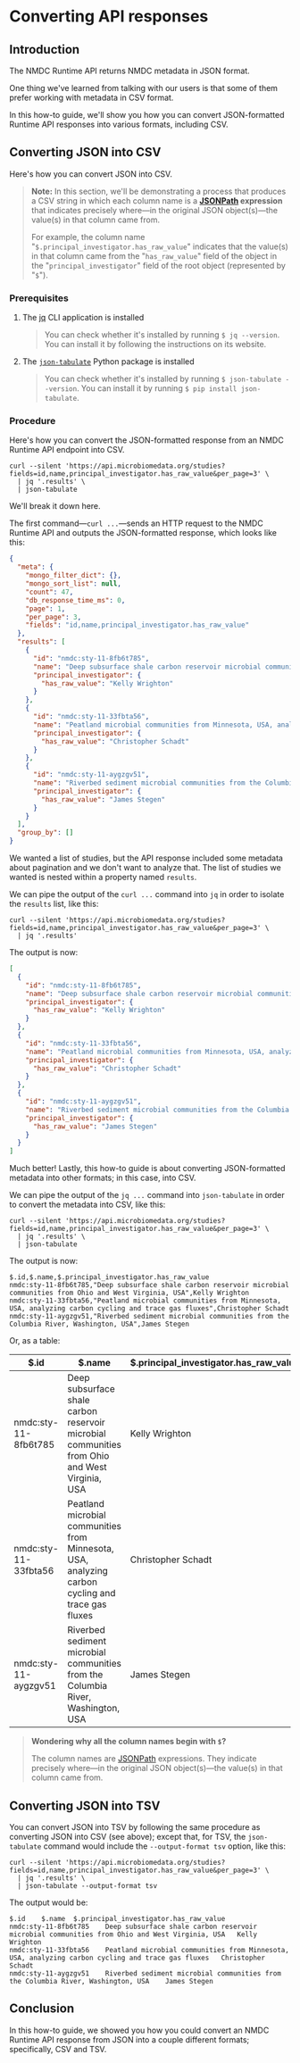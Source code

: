 # Converting API responses

## Introduction

The NMDC Runtime API returns NMDC metadata in JSON format.

One thing we've learned from talking with our users is that some of them prefer working with metadata in CSV format.

In this how-to guide, we'll show you how you can convert JSON-formatted Runtime API responses into various formats, including CSV.

## Converting JSON into CSV

Here's how you can convert JSON into CSV.

> **Note:** In this section, we'll be demonstrating a process that produces a CSV string in which each column name is a **[JSONPath](https://en.wikipedia.org/wiki/JSONPath) expression** that indicates precisely where—in the original JSON object(s)—the value(s) in that column came from.
>
> For example, the column name "`$.principal_investigator.has_raw_value`" indicates that the value(s) in that column came from the "`has_raw_value`" field of the object in the "`principal_investigator`" field of the root object (represented by "`$`").

### Prerequisites

1. The [jq](https://jqlang.org/) CLI application is installed
   > You can check whether it's installed by running `$ jq --version`. You can install it by following the instructions on its website.
2. The [`json-tabulate`](https://pypi.org/project/json-tabulate/) Python package is installed
   > You can check whether it's installed by running `$ json-tabulate --version`. You can install it by running `$ pip install json-tabulate`.

### Procedure

Here's how you can convert the JSON-formatted response from an NMDC Runtime API endpoint into CSV.

```shell
curl --silent 'https://api.microbiomedata.org/studies?fields=id,name,principal_investigator.has_raw_value&per_page=3' \
  | jq '.results' \
  | json-tabulate
```

We'll break it down here.

The first command—`curl ...`—sends an HTTP request to the NMDC Runtime API and outputs the JSON-formatted response, which looks like this:

```json
{
  "meta": {
    "mongo_filter_dict": {},
    "mongo_sort_list": null,
    "count": 47,
    "db_response_time_ms": 0,
    "page": 1,
    "per_page": 3,
    "fields": "id,name,principal_investigator.has_raw_value"
  },
  "results": [
    {
      "id": "nmdc:sty-11-8fb6t785",
      "name": "Deep subsurface shale carbon reservoir microbial communities from Ohio and West Virginia, USA",
      "principal_investigator": {
        "has_raw_value": "Kelly Wrighton"
      }
    },
    {
      "id": "nmdc:sty-11-33fbta56",
      "name": "Peatland microbial communities from Minnesota, USA, analyzing carbon cycling and trace gas fluxes",
      "principal_investigator": {
        "has_raw_value": "Christopher Schadt"
      }
    },
    {
      "id": "nmdc:sty-11-aygzgv51",
      "name": "Riverbed sediment microbial communities from the Columbia River, Washington, USA",
      "principal_investigator": {
        "has_raw_value": "James Stegen"
      }
    }
  ],
  "group_by": []
}
```

We wanted a list of studies, but the API response included some metadata about pagination and we don't want to analyze that. The list of studies we wanted is nested within a property named `results`.

We can pipe the output of the `curl ...` command into `jq` in order to isolate the `results` list, like this:

```shell
curl --silent 'https://api.microbiomedata.org/studies?fields=id,name,principal_investigator.has_raw_value&per_page=3' \
  | jq '.results'
```

The output is now:

```json
[
  {
    "id": "nmdc:sty-11-8fb6t785",
    "name": "Deep subsurface shale carbon reservoir microbial communities from Ohio and West Virginia, USA",
    "principal_investigator": {
      "has_raw_value": "Kelly Wrighton"
    }
  },
  {
    "id": "nmdc:sty-11-33fbta56",
    "name": "Peatland microbial communities from Minnesota, USA, analyzing carbon cycling and trace gas fluxes",
    "principal_investigator": {
      "has_raw_value": "Christopher Schadt"
    }
  },
  {
    "id": "nmdc:sty-11-aygzgv51",
    "name": "Riverbed sediment microbial communities from the Columbia River, Washington, USA",
    "principal_investigator": {
      "has_raw_value": "James Stegen"
    }
  }
]
```

Much better! Lastly, this how-to guide is about converting JSON-formatted metadata into other formats; in this case, into CSV.

We can pipe the output of the `jq ...` command into `json-tabulate` in order to convert the metadata into CSV, like this:

```shell
curl --silent 'https://api.microbiomedata.org/studies?fields=id,name,principal_investigator.has_raw_value&per_page=3' \
  | jq '.results' \
  | json-tabulate
```

The output is now:

```csv
$.id,$.name,$.principal_investigator.has_raw_value
nmdc:sty-11-8fb6t785,"Deep subsurface shale carbon reservoir microbial communities from Ohio and West Virginia, USA",Kelly Wrighton
nmdc:sty-11-33fbta56,"Peatland microbial communities from Minnesota, USA, analyzing carbon cycling and trace gas fluxes",Christopher Schadt
nmdc:sty-11-aygzgv51,"Riverbed sediment microbial communities from the Columbia River, Washington, USA",James Stegen
```

Or, as a table:

|$.id                |$.name                                                                                           |$.principal_investigator.has_raw_value|
|--------------------|-------------------------------------------------------------------------------------------------|--------------------------------------|
|nmdc:sty-11-8fb6t785|Deep subsurface shale carbon reservoir microbial communities from Ohio and West Virginia, USA    |Kelly Wrighton                        |
|nmdc:sty-11-33fbta56|Peatland microbial communities from Minnesota, USA, analyzing carbon cycling and trace gas fluxes|Christopher Schadt                    |
|nmdc:sty-11-aygzgv51|Riverbed sediment microbial communities from the Columbia River, Washington, USA                 |James Stegen                          |

> **Wondering why all the column names begin with `$`?**
>
> The column names are [JSONPath](https://en.wikipedia.org/wiki/JSONPath) expressions. They indicate precisely where—in the original JSON object(s)—the value(s) in that column came from.

## Converting JSON into TSV

You can convert JSON into TSV by following the same procedure as converting JSON into CSV (see above); except that, for TSV, the `json-tabulate` command would include the `--output-format tsv` option, like this:

```shell
curl --silent 'https://api.microbiomedata.org/studies?fields=id,name,principal_investigator.has_raw_value&per_page=3' \
  | jq '.results' \
  | json-tabulate --output-format tsv
```

The output would be:

```tsv
$.id	$.name	$.principal_investigator.has_raw_value
nmdc:sty-11-8fb6t785	Deep subsurface shale carbon reservoir microbial communities from Ohio and West Virginia, USA	Kelly Wrighton
nmdc:sty-11-33fbta56	Peatland microbial communities from Minnesota, USA, analyzing carbon cycling and trace gas fluxes	Christopher Schadt
nmdc:sty-11-aygzgv51	Riverbed sediment microbial communities from the Columbia River, Washington, USA	James Stegen
```

## Conclusion

In this how-to guide, we showed you how you could convert an NMDC Runtime API response from JSON into a couple different formats; specifically, CSV and TSV.
